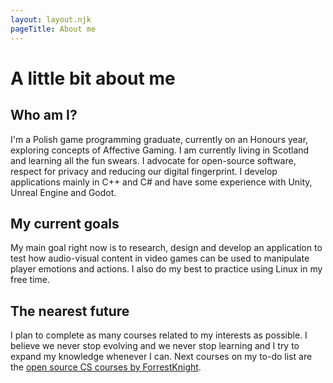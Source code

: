 ```yaml
---
layout: layout.njk
pageTitle: About me
---
```


# A little bit about me

## Who am I?

I'm a Polish game programming graduate, currently on an Honours year, exploring concepts of Affective Gaming. I am currently living in Scotland and learning all the fun swears. I advocate for open-source software, respect for privacy and reducing our digital fingerprint. I develop applications mainly in C++ and C# and have some experience with Unity, Unreal Engine and Godot. 

## My current goals

My main goal right now is to research, design and develop an application to test how audio-visual content in video games can be used to manipulate player emotions and actions. I also do my best to practice using Linux in my free time.

## The nearest future

I plan to complete as many courses related to my interests as possible. I believe we never stop evolving and we never stop learning and I try to expand my knowledge whenever I can. Next courses on my to-do list are the [open source CS courses by ForrestKnight](https://github.com/ForrestKnight/open-source-cs).

